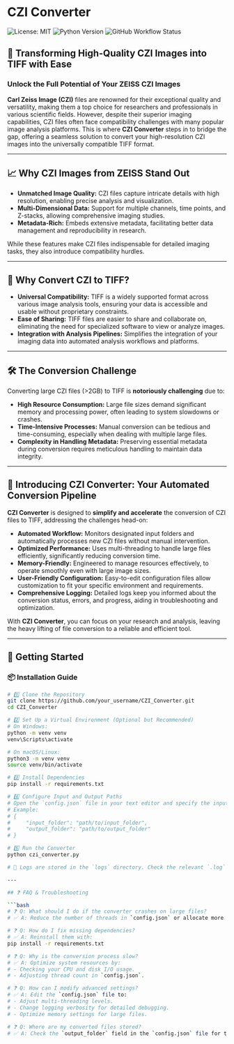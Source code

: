# CZI Converter

![License: MIT](https://img.shields.io/badge/License-MIT-yellow.svg)
![Python Version](https://img.shields.io/badge/Python-3.7%2B-blue.svg)
![GitHub Workflow Status](https://img.shields.io/github/workflow/status/your_username/CZI_Converter/CI)

## 🌟 **Transforming High-Quality CZI Images into TIFF with Ease**

### **Unlock the Full Potential of Your ZEISS CZI Images**

**Carl Zeiss Image (CZI)** files are renowned for their exceptional quality and versatility, making them a top choice for researchers and professionals in various scientific fields. However, despite their superior imaging capabilities, CZI files often face compatibility challenges with many popular image analysis platforms. This is where **CZI Converter** steps in to bridge the gap, offering a seamless solution to convert your high-resolution CZI images into the universally compatible TIFF format.

---

## 📈 **Why CZI Images from ZEISS Stand Out**

- **Unmatched Image Quality:** CZI files capture intricate details with high resolution, enabling precise analysis and visualization.
- **Multi-Dimensional Data:** Support for multiple channels, time points, and Z-stacks, allowing comprehensive imaging studies.
- **Metadata-Rich:** Embeds extensive metadata, facilitating better data management and reproducibility in research.

While these features make CZI files indispensable for detailed imaging tasks, they also introduce compatibility hurdles.

---

## 🔄 **Why Convert CZI to TIFF?**

- **Universal Compatibility:** TIFF is a widely supported format across various image analysis tools, ensuring your data is accessible and usable without proprietary constraints.
- **Ease of Sharing:** TIFF files are easier to share and collaborate on, eliminating the need for specialized software to view or analyze images.
- **Integration with Analysis Pipelines:** Simplifies the integration of your imaging data into automated analysis workflows and platforms.

---

## 🛠️ **The Conversion Challenge**

Converting large CZI files (>2GB) to TIFF is **notoriously challenging** due to:

- **High Resource Consumption:** Large file sizes demand significant memory and processing power, often leading to system slowdowns or crashes.
- **Time-Intensive Processes:** Manual conversion can be tedious and time-consuming, especially when dealing with multiple large files.
- **Complexity in Handling Metadata:** Preserving essential metadata during conversion requires meticulous handling to maintain data integrity.

---

## 🚀 **Introducing CZI Converter: Your Automated Conversion Pipeline**

**CZI Converter** is designed to **simplify and accelerate** the conversion of CZI files to TIFF, addressing the challenges head-on:

- **Automated Workflow:** Monitors designated input folders and automatically processes new CZI files without manual intervention.
- **Optimized Performance:** Uses multi-threading to handle large files efficiently, significantly reducing conversion time.
- **Memory-Friendly:** Engineered to manage resources effectively, to operate smoothly even with large image sizes.
- **User-Friendly Configuration:** Easy-to-edit configuration files allow customization to fit your specific environment and requirements.
- **Comprehensive Logging:** Detailed logs keep you informed about the conversion status, errors, and progress, aiding in troubleshooting and optimization.

With **CZI Converter**, you can focus on your research and analysis, leaving the heavy lifting of file conversion to a reliable and efficient tool.

---

## 🚀 Getting Started

### 📦 Installation Guide

```bash
# 1️⃣ Clone the Repository
git clone https://github.com/your_username/CZI_Converter.git
cd CZI_Converter

# 2️⃣ Set Up a Virtual Environment (Optional but Recommended)
# On Windows:
python -m venv venv
venv\Scripts\activate

# On macOS/Linux:
python3 -m venv venv
source venv/bin/activate

# 3️⃣ Install Dependencies
pip install -r requirements.txt

# 4️⃣ Configure Input and Output Paths
# Open the `config.json` file in your text editor and specify the input and output paths:
# Example:
# {
#     "input_folder": "path/to/input_folder",
#     "output_folder": "path/to/output_folder"
# }

# 5️⃣ Run the Converter
python czi_converter.py

# 📂 Logs are stored in the `logs` directory. Check the relevant `.log` file for progress updates or error troubleshooting.

---

## ❓ FAQ & Troubleshooting

```bash
# ❓ Q: What should I do if the converter crashes on large files?
# ✅ A: Reduce the number of threads in `config.json` or allocate more memory to your system.

# ❓ Q: How do I fix missing dependencies?
# ✅ A: Reinstall them with:
pip install -r requirements.txt

# ❓ Q: Why is the conversion process slow?
# ✅ A: Optimize system resources by:
# - Checking your CPU and disk I/O usage.
# - Adjusting thread count in `config.json`.

# ❓ Q: How can I modify advanced settings?
# ✅ A: Edit the `config.json` file to:
# - Adjust multi-threading levels.
# - Change logging verbosity for detailed debugging.
# - Optimize memory settings for large files.

# ❓ Q: Where are my converted files stored?
# ✅ A: Check the `output_folder` field in the `config.json` file for the directory path.
